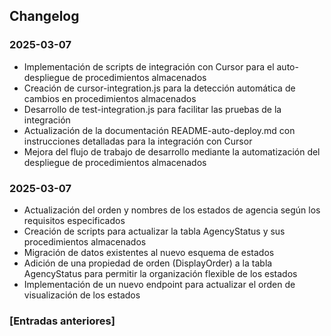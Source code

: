 ## Changelog

### 2025-03-07

- Implementación de scripts de integración con Cursor para el auto-despliegue de procedimientos almacenados
- Creación de cursor-integration.js para la detección automática de cambios en procedimientos almacenados
- Desarrollo de test-integration.js para facilitar las pruebas de la integración
- Actualización de la documentación README-auto-deploy.md con instrucciones detalladas para la integración con Cursor
- Mejora del flujo de trabajo de desarrollo mediante la automatización del despliegue de procedimientos almacenados

### 2025-03-07

- Actualización del orden y nombres de los estados de agencia según los requisitos especificados
- Creación de scripts para actualizar la tabla AgencyStatus y sus procedimientos almacenados
- Migración de datos existentes al nuevo esquema de estados
- Adición de una propiedad de orden (DisplayOrder) a la tabla AgencyStatus para permitir la organización flexible de los estados
- Implementación de un nuevo endpoint para actualizar el orden de visualización de los estados

### [Entradas anteriores]
